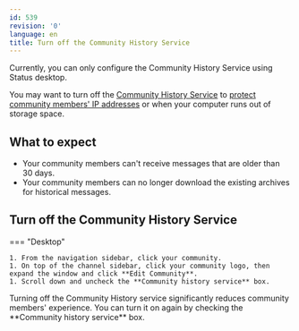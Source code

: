 ```yaml
---
id: 539
revision: '0'
language: en
title: Turn off the Community History Service
---
```


<Admonition type="info">
Currently, you can only configure the Community History Service using Status desktop.
</Admonition>

You may want to turn off the [Community History Service](./about-the-community-history-service) to [protect community members' IP addresses](./about-the-community-history-service#how-chs-works) or when your computer runs out of storage space.

## What to expect

- Your community members can't receive messages that are older than 30 days.
- Your community members can no longer download the existing archives for historical messages.

## Turn off the Community History Service

=== "Desktop"

    1. From the navigation sidebar, click your community.
    1. On top of the channel sidebar, click your community logo, then expand the window and click **Edit Community**.
    1. Scroll down and uncheck the **Community history service** box.

<Admonition type="tip">
Turning off the Community History service significantly reduces community members' experience. You can turn it on again by checking the **Community history service** box.
</Admonition>
